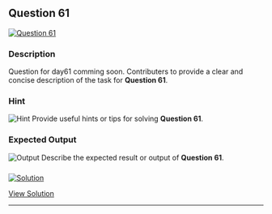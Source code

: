 


## Question 61
<a href="https://github.com/alishgosai/Javascript-Exercise-and-Solutions/blob/master/questions/Question61.md" target="_blank">
  <img src="https://img.shields.io/badge/Question-61-purple?style=for-the-badge&logoSize=60" alt="Question 61">
</a>

### **Description**
Question for day61 comming soon.
Contributers to provide a clear and concise description of the task for **Question 61**.

### **Hint**
![Hint](https://img.shields.io/badge/Hint:-blue)
Provide useful hints or tips for solving **Question 61**.

### **Expected Output**
![Output](https://img.shields.io/badge/Output:-blue)
Describe the expected result or output of **Question 61**.

### <a href="https://github.com/alishgosai/Javascript-Exercise-and-Solutions/blob/master/solutions/Solution61.js" target="_blank">
  <img src="https://img.shields.io/badge/Solution-1f8e00?style=for-the-badge&logo=solution&logoColor=white" alt="Solution">
</a>

<a href="https://github.com/alishgosai/Javascript-Exercise-and-Solutions/blob/master/solutions/Solution61.js" target="_blank">View Solution</a>

---

